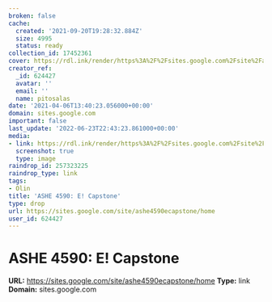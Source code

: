 ```yaml
---
broken: false
cache:
  created: '2021-09-20T19:28:32.884Z'
  size: 4995
  status: ready
collection_id: 17452361
cover: https://rdl.ink/render/https%3A%2F%2Fsites.google.com%2Fsite%2Fashe4590ecapstone%2Fhome
creator_ref:
  _id: 624427
  avatar: ''
  email: ''
  name: pitosalas
date: '2021-04-06T13:40:23.056000+00:00'
domain: sites.google.com
important: false
last_update: '2022-06-23T22:43:23.861000+00:00'
media:
- link: https://rdl.ink/render/https%3A%2F%2Fsites.google.com%2Fsite%2Fashe4590ecapstone%2Fhome
  screenshot: true
  type: image
raindrop_id: 257323225
raindrop_type: link
tags:
- Olin
title: 'ASHE 4590: E! Capstone'
type: drop
url: https://sites.google.com/site/ashe4590ecapstone/home
user_id: 624427
---
```


# ASHE 4590: E! Capstone

**URL:** https://sites.google.com/site/ashe4590ecapstone/home
**Type:** link
**Domain:** sites.google.com
